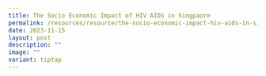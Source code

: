 ```yaml
---
title: The Socio Economic Impact of HIV AIDS in Singpaore
permalink: /resources/resource/the-socio-economic-impact-hiv-aids-in-singapore/
date: 2023-11-15
layout: post
description: ""
image: ""
variant: tiptap
---
```

